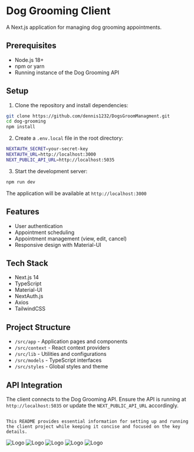 # Dog Grooming Client

A Next.js application for managing dog grooming appointments.

## Prerequisites

- Node.js 18+
- npm or yarn
- Running instance of the Dog Grooming API

## Setup

1. Clone the repository and install dependencies:

```bash
git clone https://github.com/dennis1232/DogsGroomManagment.git
cd dog-grooming
npm install
```

2. Create a `.env.local` file in the root directory:

```bash
NEXTAUTH_SECRET=your-secret-key
NEXTAUTH_URL=http://localhost:3000
NEXT_PUBLIC_API_URL=http://localhost:5035
```

3. Start the development server:

```bash
npm run dev
```

The application will be available at `http://localhost:3000`

## Features

- User authentication
- Appointment scheduling
- Appointment management (view, edit, cancel)
- Responsive design with Material-UI

## Tech Stack

- Next.js 14
- TypeScript
- Material-UI
- NextAuth.js
- Axios
- TailwindCSS

## Project Structure

- `/src/app` - Application pages and components
- `/src/context` - React context providers
- `/src/lib` - Utilities and configurations
- `/src/models` - TypeScript interfaces
- `/src/styles` - Global styles and theme

## API Integration

The client connects to the Dog Grooming API. Ensure the API is running at `http://localhost:5035` or update the `NEXT_PUBLIC_API_URL` accordingly.

```

This README provides essential information for setting up and running the client project while keeping it concise and focused on the key details.
```

![Logo](public/photo1.png)
![Logo](public/photo2.png)
![Logo](public/photo3.png)
![Logo](public/photo4.png)
![Logo](public/photo5.png)
